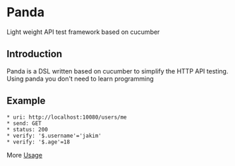 Panda
=====
Light weight API test framework based on cucumber

Introduction
------------

Panda is a DSL written based on cucumber to simplify the HTTP API testing. Using panda you don't need to learn programming

Example
-------

```
* uri: http://localhost:10080/users/me
* send: GET
* status: 200
* verify: '$.username'='jakim'
* verify: '$.age'=18
```

More [Usage](doc/usage.md)
